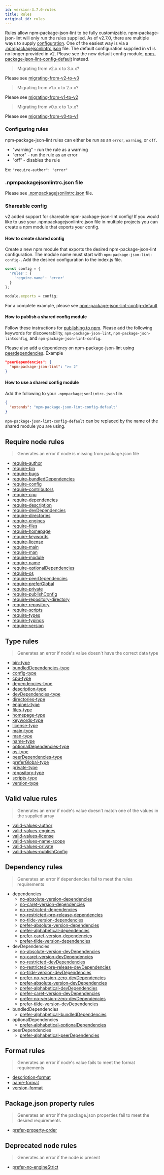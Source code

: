 ```yaml
---
id: version-3.7.0-rules
title: Rules
original_id: rules
---
```


Rules allow npm-package-json-lint to be fully customizable. npm-package-json-lint will only run the rules supplied. As of v2.7.0, there are multiple ways to supply [configuration](configuration.md). One of the easiest way is via a [.npmpackagejsonlintrc.json](rcfile-example.md) file. The default configuration supplied in v1 is no longer provided in v2. Please see the new default config module, [npm-package-json-lint-config-default](https://github.com/tclindner/npm-package-json-lint-config-default) instead.

> Migrating from v2.x.x to 3.x.x?

Please see [migrating-from-v2-to-v3](v2-to-v3.md)

> Migrating from v1.x.x to 2.x.x?

Please see [migrating-from-v1-to-v2](v1-to-v2.md)

> Migrating from v0.x.x to 1.x.x?

Please see [migrating-from-v0-to-v1](v0-to-v1.md)

### Configuring rules

npm-package-json-lint rules can either be run as an `error`, `warning`, or `off`.

* "warning" - run the rule as a warning
* "error" - run the rule as an error
* "off" - disables the rule

Ex: `"require-author": "error"`

### .npmpackagejsonlintrc.json file

Please see [.npmpackagejsonlintrc.json](rcfile-example.md) file.

### Shareable config

v2 added support for shareable npm-package-json-lint config! If you would like to use your .npmpackagejsonlintrc.json file in multiple projects you can create a npm module that exports your config.

#### How to create shared config

Create a new npm module that exports the desired npm-package-json-lint configuration. The module name must start with `npm-package-json-lint-config-`. Add the desired configuration to the index.js file.

```js
const config = {
  'rules': {
    'require-name': 'error'
  }
};

module.exports = config;
```

For a complete example, please see [npm-package-json-lint-config-default](https://github.com/tclindner/npm-package-json-lint-config-default)

#### How to publish a shared config module

Follow these instructions for [publishing to npm](https://docs.npmjs.com/getting-started/publishing-npm-packages).  Please add the following keywords for discoverability, `npm-package-json-lint`, `npm-package-json-lintconfig`, and `npm-package-json-lint-config`.

Please also add a dependency on npm-package-json-lint using [peerdependencies](https://docs.npmjs.com/files/package.json#peerdependencies). Example

```json
"peerDependencies": {
  "npm-package-json-lint": ">= 2"
}
```

#### How to use a shared config module

Add the following to your `.npmpackagejsonlintrc.json` file.

```json
{
  "extends": "npm-package-json-lint-config-default"
}
```

`npm-package-json-lint-config-default` can be replaced by the name of the shared module you are using.

## Require node rules

> Generates an error if node is missing from package.json file

* [require-author](rules/required-node/require-author.md)
* [require-bin](rules/required-node/require-bin.md)
* [require-bugs](rules/required-node/require-bugs.md)
* [require-bundledDependencies](rules/required-node/require-bundledDependencies.md)
* [require-config](rules/required-node/require-config.md)
* [require-contributors](rules/required-node/require-contributors.md)
* [require-cpu](rules/required-node/require-cpu.md)
* [require-dependencies](rules/required-node/require-dependencies.md)
* [require-description](rules/required-node/require-description.md)
* [require-devDependencies](rules/required-node/require-devDependencies.md)
* [require-directories](rules/required-node/require-directories.md)
* [require-engines](rules/required-node/require-engines.md)
* [require-files](rules/required-node/require-files.md)
* [require-homepage](rules/required-node/require-homepage.md)
* [require-keywords](rules/required-node/require-keywords.md)
* [require-license](rules/required-node/require-license.md)
* [require-main](rules/required-node/require-main.md)
* [require-man](rules/required-node/require-man.md)
* [require-module](rules/required-node/require-module.md)
* [require-name](rules/required-node/require-name.md)
* [require-optionalDependencies](rules/required-node/require-optionalDependencies.md)
* [require-os](rules/required-node/require-os.md)
* [require-peerDependencies](rules/required-node/require-peerDependencies.md)
* [require-preferGlobal](rules/required-node/require-preferGlobal.md)
* [require-private](rules/required-node/require-private.md)
* [require-publishConfig](rules/required-node/require-publishConfig.md)
* [require-repository-directory](rules/required-node/require-repository-directory.md)
* [require-repository](rules/required-node/require-repository.md)
* [require-scripts](rules/required-node/require-scripts.md)
* [require-types](rules/required-node/require-types.md)
* [require-typings](rules/required-node/require-typings.md)
* [require-version](rules/required-node/require-version.md)

## Type rules

> Generates an error if node's value doesn't have the correct data type

* [bin-type](rules/type/bin-type.md)
* [bundledDependencies-type](rules/type/bundledDependencies-type.md)
* [config-type](rules/type/config-type.md)
* [cpu-type](rules/type/cpu-type.md)
* [dependencies-type](rules/type/dependencies-type.md)
* [description-type](rules/type/description-type.md)
* [devDependencies-type](rules/type/devDependencies-type.md)
* [directories-type](rules/type/directories-type.md)
* [engines-type](rules/type/engines-type.md)
* [files-type](rules/type/files-type.md)
* [homepage-type](rules/type/homepage-type.md)
* [keywords-type](rules/type/keywords-type.md)
* [license-type](rules/type/license-type.md)
* [main-type](rules/type/main-type.md)
* [man-type](rules/type/man-type.md)
* [name-type](rules/type/name-type.md)
* [optionalDependencies-type](rules/type/optionalDependencies-type.md)
* [os-type](rules/type/os-type.md)
* [peerDependencies-type](rules/type/peerDependencies-type.md)
* [preferGlobal-type](rules/type/preferGlobal-type.md)
* [private-type](rules/type/private-type.md)
* [repository-type](rules/type/repository-type.md)
* [scripts-type](rules/type/scripts-type.md)
* [version-type](rules/type/version-type.md)

## Valid value rules

> Generates an error if node's value doesn't match one of the values in the supplied array

* [valid-values-author](rules/valid-values/valid-values-author.md)
* [valid-values-engines](rules/valid-values/valid-values-engines.md)
* [valid-values-license](rules/valid-values/valid-values-license.md)
* [valid-values-name-scope](rules/valid-values/valid-values-name-scope.md)
* [valid-values-private](rules/valid-values/valid-values-private.md)
* [valid-values-publishConfig](rules/valid-values/valid-values-publishConfig.md)

## Dependency rules

> Generates an error if dependencies fail to meet the rules requirements

* dependencies
  * [no-absolute-version-dependencies](rules/dependencies/no-absolute-version-dependencies.md)
  * [no-caret-version-dependencies](rules/dependencies/no-caret-version-dependencies.md)
  * [no-restricted-dependencies](rules/dependencies/no-restricted-dependencies.md)
  * [no-restricted-pre-release-dependencies](rules/dependencies/no-restricted-pre-release-dependencies.md)
  * [no-tilde-version-dependencies](rules/dependencies/no-tilde-version-dependencies.md)
  * [prefer-absolute-version-dependencies](rules/dependencies/prefer-absolute-version-dependencies.md)
  * [prefer-alphabetical-dependencies](rules/dependencies/prefer-alphabetical-dependencies.md)
  * [prefer-caret-version-dependencies](rules/dependencies/prefer-caret-version-dependencies.md)
  * [prefer-tilde-version-dependencies](rules/dependencies/prefer-tilde-version-dependencies.md)
* devDependencies
  * [no-absolute-version-devDependencies](rules/dependencies/no-absolute-version-devDependencies.md)
  * [no-caret-version-devDependencies](rules/dependencies/no-caret-version-devDependencies.md)
  * [no-restricted-devDependencies](rules/dependencies/no-restricted-devDependencies.md)
  * [no-restricted-pre-release-devDependencies](rules/dependencies/no-restricted-pre-release-devDependencies.md)
  * [no-tilde-version-devDependencies](rules/dependencies/no-tilde-version-devDependencies.md)
  * [prefer-no-version-zero-devDependencies](rules/dependencies/prefer-no-version-zero-devDependencies.md)
  * [prefer-absolute-version-devDependencies](rules/dependencies/prefer-absolute-version-devDependencies.md)
  * [prefer-alphabetical-devDependencies](rules/dependencies/prefer-alphabetical-devDependencies.md)
  * [prefer-caret-version-devDependencies](rules/dependencies/prefer-caret-version-devDependencies.md)
  * [prefer-no-version-zero-devDependencies](rules/dependencies/prefer-no-version-zero-devDependencies.md)
  * [prefer-tilde-version-devDependencies](rules/dependencies/prefer-tilde-version-devDependencies.md)
* bundledDependencies
  * [prefer-alphabetical-bundledDependencies](rules/dependencies/prefer-alphabetical-bundledDependencies.md)
* optionalDependencies
  * [prefer-alphabetical-optionalDependencies](rules/dependencies/prefer-alphabetical-optionalDependencies.md)
* peerDependencies
  * [prefer-alphabetical-peerDependencies](rules/dependencies/prefer-alphabetical-peerDependencies.md)

## Format rules

> Generates an error if node's value fails to meet the format requirements

* [description-format](rules/format/description-format.md)
* [name-format](rules/format/name-format.md)
* [version-format](rules/format/version-format.md)

## Package.json property rules

> Generates an error if the package.json properties fail to meet the desired requirements

* [prefer-property-order](rules/package-json-properties/prefer-property-order.md)

## Deprecated node rules

> Generates an error if the node is present

* [prefer-no-engineStrict](rules/deprecated-nodes/prefer-no-engineStrict)
